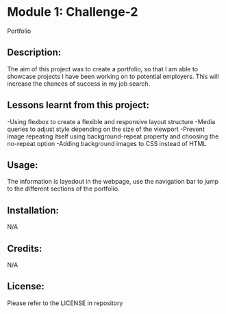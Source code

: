 # Module 1: Challenge-2
Portfolio

## Description:
The aim of this project was to create a portfolio, so that I am able to showcase projects I have been working on to potential employers. This will increase the chances of success in my job search.

## Lessons learnt from this project:
-Using flexbox to create a flexible and responsive layout structure
-Media queries to adjust style depending on the size of the viewport
-Prevent image repeating itself using background-repeat property and choosing the no-repeat option
-Adding background images to CSS instead of HTML

## Usage:
The information is layedout in the webpage, use the navigation bar to jump to the different sections of the portfolio.

## Installation:
N/A

## Credits:
N/A

## License:
Please refer to the LICENSE in repository